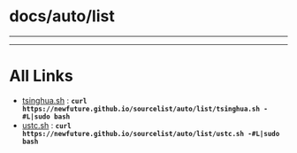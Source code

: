 
# docs/auto/list
---



---

# All Links

* [tsinghua.sh](tsinghua.sh) : **`curl https://newfuture.github.io/sourcelist/auto/list/tsinghua.sh -#L|sudo bash`** 
* [ustc.sh](ustc.sh) : **`curl https://newfuture.github.io/sourcelist/auto/list/ustc.sh -#L|sudo bash`** 
